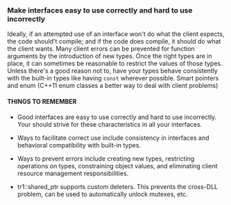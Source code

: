 ### Make interfaces easy to use correctly and hard to use incorrectly
Ideally, if an attempted use of an interface won't do what the client expects, the code should't compile; and if the code does compile, it should do what the client wants.
Many client errors can be prevented for function arguments by the introduction of new types. Once the right types are in place, it can sometimes be reasonable to restrict the values of those types. Unless there's a good reason not to, have your types behave consistently with the built-in types like having `const` wherever possible. Smart pointers and enum (C++11 enum classes a better way to deal with client problems)

#### THINGS TO REMEMBER
* Good interfaces are easy to use correctly and hard to use incorrectly. Your should strive for these characteristics in all your interfaces.

* Ways to facilitate correct use include consistency in interfaces and behavioral compatibility with built-in types.

* Ways to prevent errors include creating new types, restricting operations on types, constraining object values, and eliminating client resource management responsibilities.

* tr1::shared_ptr supports custom deleters. This prevents the cross-DLL problem, can be used to automatically unlock mutexes, etc.